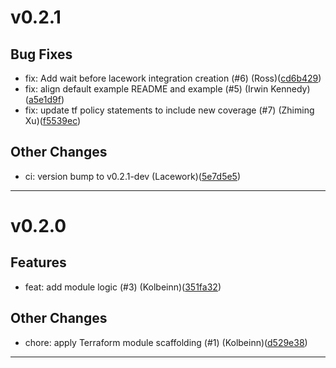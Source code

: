 # v0.2.1

## Bug Fixes
* fix: Add wait before lacework integration creation (#6) (Ross)([cd6b429](https://github.com/lacework/terraform-oci-config/commit/cd6b4297253eaa4adca1f7b03ef2ef330759cdea))
* fix: align default example README and example (#5) (Irwin Kennedy)([a5e1d9f](https://github.com/lacework/terraform-oci-config/commit/a5e1d9f5951f5bd04024ebda89d3b2536681ca31))
* fix: update tf policy statements to include new coverage (#7) (Zhiming Xu)([f5539ec](https://github.com/lacework/terraform-oci-config/commit/f5539ec2808acf99a120267a9bdbe57a5d05a899))
## Other Changes
* ci: version bump to v0.2.1-dev (Lacework)([5e7d5e5](https://github.com/lacework/terraform-oci-config/commit/5e7d5e5b9e0af10c540b846423ff9b139e3d8c96))
---
# v0.2.0

## Features
* feat: add module logic (#3) (Kolbeinn)([351fa32](https://github.com/lacework/terraform-oci-config/commit/351fa322f9bd0e91550b01a846eef215e49b037f))
## Other Changes
* chore: apply Terraform module scaffolding (#1) (Kolbeinn)([d529e38](https://github.com/lacework/terraform-oci-config/commit/d529e384a0e54e833109aeb6e6df9865e836fa5d))
---
